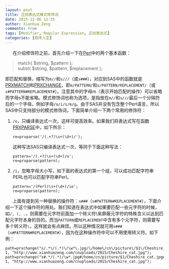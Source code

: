 ```yaml
---
layout: post
title: 正则表达式模式修饰词
date: 2015-12-06 12:35
author: Xianhua.Zeng
comments: true
tags: [Modifier, Regular Expression, 正则表达式]
categories: [程序人生]
---
```

<p>      在介绍修饰符之前，首先介绍一下在<span style="text-decoration: underline;"><a href="https://www.perl.org/" target="_blank">Perl</a></span>中的两个基本函数：</p>
<blockquote>
<p>match( $string, $pattern );<br />
 subst( $string, $pattern, $replacement );</p>
</blockquote>
<p>即匹配和替换，缩写为<code>m//</code>和<code>s///</code>（或<code>s###</code>），对应到SAS中的函数就是<span style="text-decoration: underline;"><a href="https://support.sas.com/documentation/cdl/en/lrdict/64316/HTML/default/viewer.htm#a002296115.htm" target="_blank">PRXMATCH</a></span>和<span style="text-decoration: underline;"><a href="https://support.sas.com/documentation/cdl/en/lrdict/64316/HTML/default/viewer.htm#a002601591.htm" target="_blank">PRXCHANGE</a></span>，即<code>m/PATTERN/</code>和<code>s/PATTERN/REPLACEMENT/</code>（或<code>s#PATTERN#REPLACEMENT#</code>）。<!--more-->注意其中的字母m（表示开始匹配的操作）可以省略而字母s不能省略。模式修饰词也称为选项，是指放在<code>m//</code>和<code>s///</code>最后一个分隔符后的一个字母，例如字母<code>/o/i/s/m/g</code>。由于SAS并没有包含整个Perl语言，所以SAS中只支持部分的模式修饰词，下面简单介绍一下两个常用的修饰符：</p>
<ol>
	<li><code>/o</code>，只编译表达式一次，这样可提高效率。如果我们将表达式写在函数<span style="text-decoration: underline;"><a href="http://support.sas.com/documentation/cdl/en/lrdict/64316/HTML/default/viewer.htm#a002295977.htm" target="_blank">PRXPARSE</a></span>中，如下所示：
<pre><code>re=prxparse('/(.+?)\s+(\d+)/');
</code></pre>
这种写法SAS只编译表达式一次，等同于下面这种写法：
<pre><code>pattern='/(.+?)\s+(\d+)/o'; 
re=prxparse(pattern);</code></pre>
</li>
	<li><code>/i</code>，忽略字母大小写，如下面的表达式的第一个组，可以成功匹配字符串PERL也可以匹配字符串Perl。
<pre><code>pattern='/(Perl)\s+(\d+)/io'; 
re=prxparse(pattern);</code></pre>
</li>
</ol>
<p>      上面有提到另一种替换的操作符：<code>s###</code>（<code>s#PATTERN#REPLACEMENT#</code>），下面介绍一下这个操作符的用处。我们知道在表达式中如果要匹配一些元字符的时候，如<code>/, (, .</code>，则需要在元字符前面加一个转义符\来屏蔽元字符的特殊含义以达到匹配元字符本身的目的。而当<code>PATTERN</code>或<code>REPLACEMENT</code>中含有多个元字符，则需要写多个转义符<code>\</code>，这样就会有点麻烦。所以这种情况就可用<code>s###</code>（<code>s#PATTERN#REPLACEMENT#</code>），因为在这种操作符中可以不用使用转义符。如下例：</p>
<pre><code>path=prxchange("s/.*\/(.*)\/\w*\.jpg/\/home\/cn\/picture\/$1\/Cheshire_cat.jpg/", 1, "http://www.xianhuazeng.com/cnuploads/2015/Cheshire_cat.jpg");
path=prxchange("s#.*/(.*)/\w*.jpg#/home/cn/picture/$1/Cheshire_cat.jpg#", 1, "http://www.xianhuazeng.com/cnuploads/2015/Cheshire_cat.jpg");
</code></pre>
